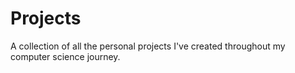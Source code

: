 # Projects
A collection of all the personal projects I've created throughout my computer science journey.
